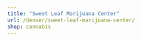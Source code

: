 ```yaml
---
title: "Sweet Leaf Marijuana Center"
url: /denver/sweet-leaf-marijuana-center/
shop: cannabis
---
```

